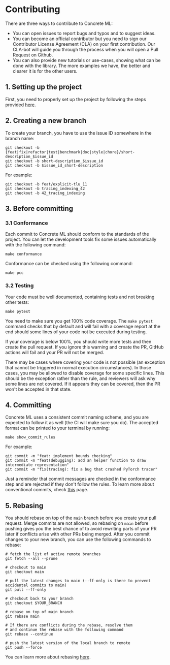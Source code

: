 # Contributing

There are three ways to contribute to Concrete ML:

- You can open issues to report bugs and typos and to suggest ideas.
- You can become an official contributor but you need to sign our Contributor License Agreement (CLA) on your first contribution. Our CLA-bot will guide you through the process when you will open a Pull Request on Github.
- You can also provide new tutorials or use-cases, showing what can be done with the library. The more examples we have, the better and clearer it is for the other users.

## 1. Setting up the project

First, you need to properly set up the project by following the steps provided [here](project_setup.md).

## 2. Creating a new branch

To create your branch, you have to use the issue ID somewhere in the branch name:

```shell
git checkout -b {feat|fix|refactor|test|benchmark|doc|style|chore}/short-description_$issue_id
git checkout -b short-description_$issue_id
git checkout -b $issue_id_short-description
```

For example:

```shell
git checkout -b feat/explicit-tlu_11
git checkout -b tracing_indexing_42
git checkout -b 42_tracing_indexing
```

## 3. Before committing

### 3.1 Conformance

Each commit to Concrete ML should conform to the standards of the project. You can let the development tools fix some issues automatically with the following command:

```shell
make conformance
```

Conformance can be checked using the following command:

```shell
make pcc
```

### 3.2 Testing

Your code must be well documented, containing tests and not breaking other tests:

```shell
make pytest
```

You need to make sure you get 100% code coverage. The `make pytest` command checks that by default and will fail with a coverage report at the end should some lines of your code not be executed during testing.

If your coverage is below 100%, you should write more tests and then create the pull request. If you ignore this warning and create the PR, GitHub actions will fail and your PR will not be merged.

There may be cases where covering your code is not possible (an exception that cannot be triggered in normal execution circumstances). In those cases, you may be allowed to disable coverage for some specific lines. This should be the exception rather than the rule, and reviewers will ask why some lines are not covered. If it appears they can be covered, then the PR won't be accepted in that state.

## 4. Committing

Concrete ML uses a consistent commit naming scheme, and you are expected to follow it as well (the CI will make sure you do). The accepted format can be printed to your terminal by running:

```shell
make show_commit_rules
```

For example:

```shell
git commit -m "feat: implement bounds checking"
git commit -m "feat(debugging): add an helper function to draw intermediate representation"
git commit -m "fix(tracing): fix a bug that crashed PyTorch tracer"
```

Just a reminder that commit messages are checked in the conformance step and are rejected if they don't follow the rules. To learn more about conventional commits, check [this](https://www.conventionalcommits.org/en/v1.0.0/) page.

## 5. Rebasing

You should rebase on top of the `main` branch before you create your pull request. Merge commits are not allowed, so rebasing on `main` before pushing gives you the best chance of to avoid rewriting parts of your PR later if conflicts arise with other PRs being merged. After you commit changes to your new branch, you can use the following commands to rebase:

```shell
# fetch the list of active remote branches
git fetch --all --prune

# checkout to main
git checkout main

# pull the latest changes to main (--ff-only is there to prevent accidental commits to main)
git pull --ff-only

# checkout back to your branch
git checkout $YOUR_BRANCH

# rebase on top of main branch
git rebase main

# If there are conflicts during the rebase, resolve them
# and continue the rebase with the following command
git rebase --continue

# push the latest version of the local branch to remote
git push --force
```

You can learn more about rebasing [here](https://git-scm.com/docs/git-rebase).
